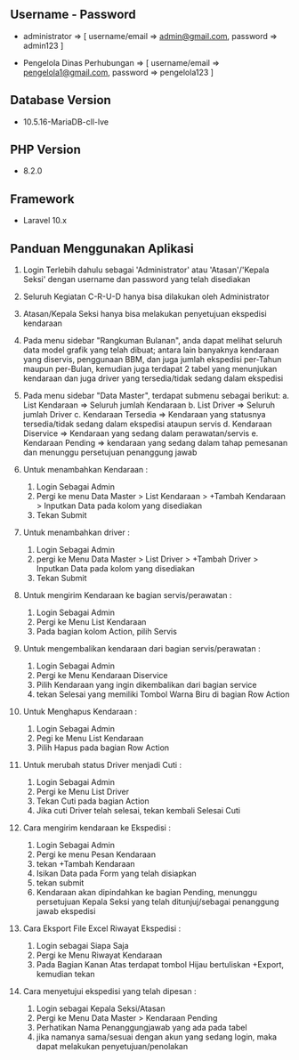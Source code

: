 ## Username - Password

- administrator => [
    username/email => admin@gmail.com,
    password => admin123
]

- Pengelola Dinas Perhubungan => [
    username/email => pengelola1@gmail.com,
    password => pengelola123
]

## Database Version
- 10.5.16-MariaDB-cll-lve

## PHP Version
- 8.2.0

## Framework
- Laravel 10.x

## Panduan Menggunakan Aplikasi
1. Login Terlebih dahulu sebagai 'Administrator' atau 'Atasan'/'Kepala Seksi' dengan username dan password yang telah disediakan

2. Seluruh Kegiatan C-R-U-D hanya bisa dilakukan oleh Administrator

3. Atasan/Kepala Seksi hanya bisa melakukan penyetujuan ekspedisi kendaraan

4. Pada menu sidebar "Rangkuman Bulanan", anda dapat melihat seluruh data model grafik yang telah dibuat; antara lain banyaknya kendaraan yang diservis, penggunaan BBM, dan juga jumlah ekspedisi per-Tahun maupun per-Bulan, kemudian juga terdapat 2 tabel yang menunjukan kendaraan dan juga driver yang tersedia/tidak sedang dalam ekspedisi

5. Pada menu sidebar "Data Master", terdapat submenu sebagai berikut:
    a. List Kendaraan => Seluruh jumlah Kendaraan
    b. List Driver => Seluruh jumlah Driver
    c. Kendaraan Tersedia => Kendaraan yang statusnya tersedia/tidak sedang dalam ekspedisi ataupun servis
    d. Kendaraan Diservice => Kendaraan yang sedang dalam perawatan/servis
    e. Kendaraan Pending => kendaraan yang sedang dalam tahap pemesanan dan menunggu persetujuan penanggung jawab

6. Untuk menambahkan Kendaraan :
    1) Login Sebagai Admin
    2) Pergi ke menu Data Master > List Kendaraan > +Tambah Kendaraan > Inputkan Data pada kolom yang disediakan
    3) Tekan Submit

7. Untuk menambahkan driver :
    1) Login Sebagai Admin
    2) pergi ke Menu Data Master > List Driver > +Tambah Driver > Inputkan Data pada kolom yang disediakan
    3) Tekan Submit

8. Untuk mengirim Kendaraan ke bagian servis/perawatan :
    1) Login Sebagai Admin
    2) Pergi ke Menu List Kendaraan
    3) Pada bagian kolom Action, pilih Servis

9. Untuk mengembalikan kendaraan dari bagian servis/perawatan :
    1) Login Sebagai Admin
    2) Pergi ke Menu Kendaraan Diservice
    3) Pilih Kendaraan yang ingin dikembalikan dari bagian service
    4) tekan Selesai yang memiliki Tombol Warna Biru di bagian Row Action

10. Untuk Menghapus Kendaraan :
    1) Login Sebagai Admin
    2) Pegi ke Menu List Kendaraan
    3) Pilih Hapus pada bagian Row Action

11. Untuk merubah status Driver menjadi Cuti :
    1) Login Sebagai Admin
    2) Pergi ke Menu List Driver
    3) Tekan Cuti pada bagian Action
    4) Jika cuti Driver telah selesai, tekan kembali Selesai Cuti

12. Cara mengirim kendaraan ke Ekspedisi :
    1) Login Sebagai Admin
    2) Pergi ke menu Pesan Kendaraan
    3) tekan +Tambah Kendaraan
    4) Isikan Data pada Form yang telah disiapkan
    5) tekan submit
    6) Kendaraan akan dipindahkan ke bagian Pending, menunggu persetujuan Kepala Seksi yang telah ditunjuj/sebagai penanggung jawab ekspedisi

13. Cara Eksport File Excel Riwayat Ekspedisi :
    1) Login sebagai Siapa Saja
    2) Pergi ke Menu Riwayat Kendaraan
    3) Pada Bagian Kanan Atas terdapat tombol Hijau bertuliskan +Export, kemudian tekan

14. Cara menyetujui ekspedisi yang telah dipesan :
    1) Login sebagai Kepala Seksi/Atasan
    2) Pergi ke Menu Data Master > Kendaraan Pending
    3) Perhatikan Nama Penanggungjawab yang ada pada tabel
    4) jika namanya sama/sesuai dengan akun yang sedang login, maka dapat melakukan penyetujuan/penolakan
